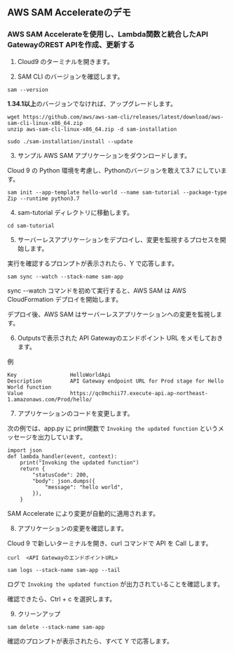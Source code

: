 ## AWS SAM Accelerateのデモ
### AWS SAM Accelerateを使用し、Lambda関数と統合したAPI GatewayのREST APIを作成、更新する

1. Cloud9 のターミナルを開きます。

2. SAM CLI のバージョンを確認します。

```
sam --version
```

**1.34.1以上**のバージョンでなければ、アップグレードします。

```
wget https://github.com/aws/aws-sam-cli/releases/latest/download/aws-sam-cli-linux-x86_64.zip
unzip aws-sam-cli-linux-x86_64.zip -d sam-installation
```

```
sudo ./sam-installation/install --update
```

3. サンプル AWS SAM アプリケーションをダウンロードします。

Cloud 9 の Python 環境を考慮し、Pythonのバージョンを敢えて3.7 にしています。

```
sam init --app-template hello-world --name sam-tutorial --package-type Zip --runtime python3.7
```

4. sam-tutorial ディレクトリに移動します。

```
cd sam-tutorial 
```

5. サーバーレスアプリケーションをデプロイし、変更を監視するプロセスを開始します。

実行を確認するプロンプトが表示されたら、Y で応答します。

```
sam sync --watch --stack-name sam-app
```

sync --watch コマンドを初めて実行すると、AWS SAM は AWS CloudFormation デプロイを開始します。

デプロイ後、AWS SAM はサーバーレスアプリケーションへの変更を監視します。

6. Outputsで表示された API Gatewayのエンドポイント URL をメモしておきます。

例
```
Key                 HelloWorldApi                                                                       
Description         API Gateway endpoint URL for Prod stage for Hello World function                    
Value               https://qc0mchii77.execute-api.ap-northeast-1.amazonaws.com/Prod/hello/             
```

7. アプリケーションのコードを変更します。

次の例では、app.py に print関数で `Invoking the updated function` というメッセージを出力しています。

```
import json
def lambda_handler(event, context):
    print("Invoking the updated function")
    return {
        "statusCode": 200,
        "body": json.dumps({
            "message": "hello world",
        }),
    }
```

SAM Accelerate により変更が自動的に適用されます。

8. アプリケーションの変更を確認します。

Cloud 9 で新しいターミナルを開き、curl コマンドで API を Call します。

```
curl  <API GatewayのエンドポイントURL>
```

```
sam logs --stack-name sam-app --tail
```

ログで `Invoking the updated function` が出力されていることを確認します。

確認できたら、Ctrl + c を選択します。

9. クリーンアップ

```
sam delete --stack-name sam-app
```

確認のプロンプトが表示されたら、すべて Y で応答します。

